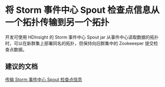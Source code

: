 <properties
    pageTitle="Transfer Storm eventhub spout checkpoint info"
    description="传输 Storm 事件中心 Spout 检查点信息"
    service="microsoft.hdinsight"
    resource="clusters"
    authors="bharathsreenivas"
    displayOrder="15"
    selfHelpType="resource"
    supportTopicIds="32511223"
    resourceTags=""
    productPesIds="15078"
    cloudEnvironments="public"
/>


# 将 Storm 事件中心 Spout 检查点信息从一个拓扑传输到另一个拓扑
<a id="transfer-storm-eventhub-spout-checkpoint-information-from-one-topology-to-another" class="xliff"></a>
开发可使用 HDInsight 的 Storm 事件中心 Spout jar 从事件中心读取数据的拓扑时，可以在新群集上部署同名的拓扑，但保持向旧群集中的 Zookeeeper 提交检查点数据。 


## **建议的文档**
<a id="recommended-documents" class="xliff"></a>
[传输 Storm 事件中心 Spout 检查点信息](https://hdinsight.github.io/storm/import-export-eventhub-spout-checkpoint-data.html)<br>

